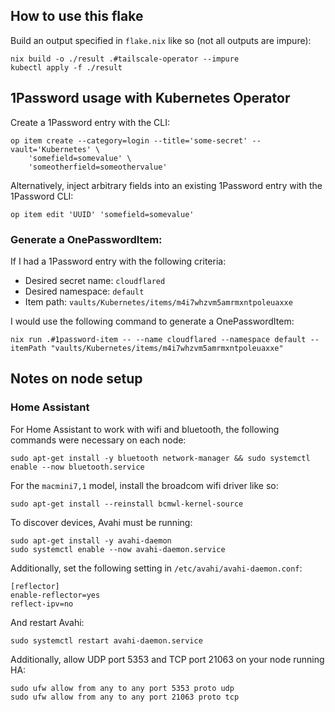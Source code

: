 ## How to use this flake

Build an output specified in `flake.nix` like so (not all outputs are impure):

```
nix build -o ./result .#tailscale-operator --impure
kubectl apply -f ./result
```

## 1Password usage with Kubernetes Operator

Create a 1Password entry with the CLI:

```
op item create --category=login --title='some-secret' --vault='Kubernetes' \
    'somefield=somevalue' \
    'someotherfield=someothervalue'
```

Alternatively, inject arbitrary fields into an existing 1Password entry with the 1Password CLI:

```
op item edit 'UUID' 'somefield=somevalue'
```

### Generate a OnePasswordItem:

If I had a 1Password entry with the following criteria:
- Desired secret name: `cloudflared`
- Desired namespace: `default`
- Item path: `vaults/Kubernetes/items/m4i7whzvm5amrmxntpoleuaxxe`

I would use the following command to generate a OnePasswordItem:

```
nix run .#1password-item -- --name cloudflared --namespace default --itemPath "vaults/Kubernetes/items/m4i7whzvm5amrmxntpoleuaxxe"
```

## Notes on node setup

### Home Assistant

For Home Assistant to work with wifi and bluetooth, the following commands were necessary on each node:

```
sudo apt-get install -y bluetooth network-manager && sudo systemctl enable --now bluetooth.service
```

For the `macmini7,1` model, install the broadcom wifi driver like so:

```
sudo apt-get install --reinstall bcmwl-kernel-source
```

To discover devices, Avahi must be running:

```
sudo apt-get install -y avahi-daemon
sudo systemctl enable --now avahi-daemon.service
```

Additionally, set the following setting in `/etc/avahi/avahi-daemon.conf`:

```
[reflector]
enable-reflector=yes
reflect-ipv=no
```

And restart Avahi:

```
sudo systemctl restart avahi-daemon.service
```

Additionally, allow UDP port 5353 and TCP port 21063 on your node running HA:

```
sudo ufw allow from any to any port 5353 proto udp
sudo ufw allow from any to any port 21063 proto tcp
```

